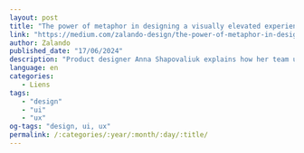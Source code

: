 ```yaml
---
layout: post
title: "The power of metaphor in designing a visually elevated experience"
link: "https://medium.com/zalando-design/the-power-of-metaphor-in-designing-a-visually-elevated-experience-6311f4596ff1"
author: Zalando
published_date: "17/06/2024"
description: "Product designer Anna Shapovaliuk explains how her team used metaphor to reimagine the look and feel of Zalando’s designer experience."
language: en
categories:
   - Liens
tags:
   - "design"
   - "ui"
   - "ux"
og-tags: "design, ui, ux"
permalink: /:categories/:year/:month/:day/:title/
---
```

